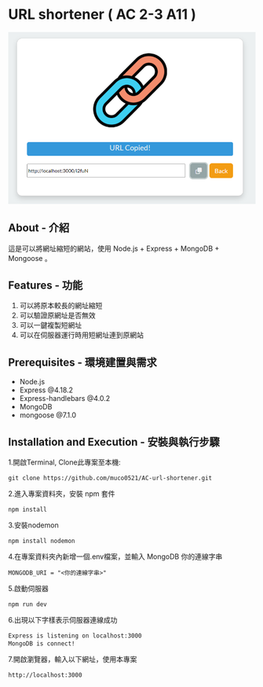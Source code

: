 # URL shortener ( AC 2-3 A11 )

![image](https://raw.githubusercontent.com/muco0521/AC-url-shortener/main/public/image/url_shortener_image.png)

## About - 介紹
這是可以將網址縮短的網站，使用 Node.js + Express + MongoDB + Mongoose 。

## Features - 功能

1. 可以將原本較長的網址縮短
2. 可以驗證原網址是否無效
3. 可以一鍵複製短網址
4. 可以在伺服器運行時用短網址連到原網站

## Prerequisites - 環境建置與需求

* Node.js
* Express @4.18.2
* Express-handlebars @4.0.2
* MongoDB
* mongoose @7.1.0

## Installation and Execution - 安裝與執行步驟

1.開啟Terminal, Clone此專案至本機:
```
git clone https://github.com/muco0521/AC-url-shortener.git
```

2.進入專案資料夾，安裝 npm 套件
```
npm install
```

3.安裝nodemon 
```
npm install nodemon
```

4.在專案資料夾內新增一個.env檔案，並輸入 MongoDB 你的連線字串
```
MONGODB_URI = "<你的連線字串>"
```

5.啟動伺服器
```
npm run dev 
```

6.出現以下字樣表示伺服器連線成功
```
Express is listening on localhost:3000
MongoDB is connect!
```

7.開啟瀏覽器，輸入以下網址，使用本專案
```
http://localhost:3000 
```
